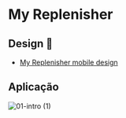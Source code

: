 # My Replenisher

## Design :art:

- [My Replenisher mobile design](https://www.figma.com/file/nUf86toYul61Ofe0sUZ28a/My-Replenisher?node-id=0%3A1&t=WX3FMzf3xVmgaBvm-1)

## Aplicação

![01-intro (1)](https://user-images.githubusercontent.com/45442173/202305389-16fdfafa-19b2-4a92-84ce-a70a74e3274a.png)

